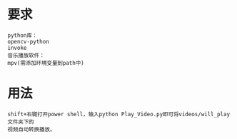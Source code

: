 # 要求
	python库：
	opencv-python
	invoke
	音乐播放软件：
	mpv(需添加环境变量到path中)
# 用法
	shift+右键打开power shell，输入python Play_Video.py即可将videos/will_play文件夹下的
	视频自动转换播放。